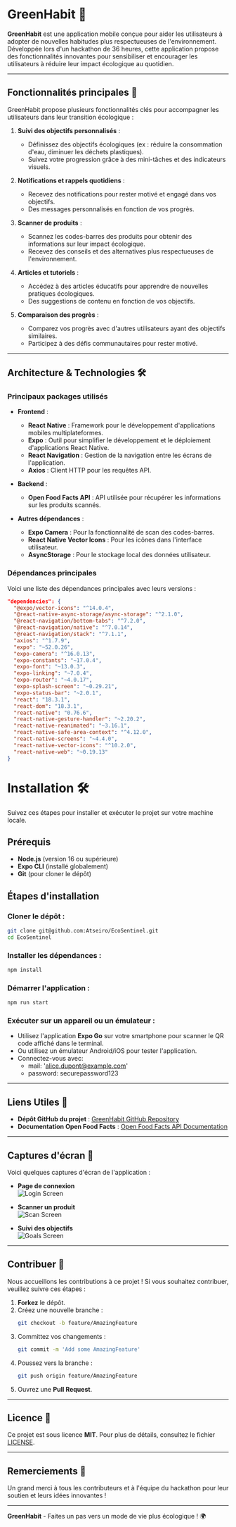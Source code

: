 # GreenHabit 🌱

**GreenHabit** est une application mobile conçue pour aider les utilisateurs à adopter de nouvelles habitudes plus respectueuses de l'environnement. Développée lors d'un hackathon de 36 heures, cette application propose des fonctionnalités innovantes pour sensibiliser et encourager les utilisateurs à réduire leur impact écologique au quotidien.

---

## Fonctionnalités principales 🚀

GreenHabit propose plusieurs fonctionnalités clés pour accompagner les utilisateurs dans leur transition écologique :

1. **Suivi des objectifs personnalisés** :
   - Définissez des objectifs écologiques (ex : réduire la consommation d'eau, diminuer les déchets plastiques).
   - Suivez votre progression grâce à des mini-tâches et des indicateurs visuels.

2. **Notifications et rappels quotidiens** :
   - Recevez des notifications pour rester motivé et engagé dans vos objectifs.
   - Des messages personnalisés en fonction de vos progrès.

3. **Scanner de produits** :
   - Scannez les codes-barres des produits pour obtenir des informations sur leur impact écologique.
   - Recevez des conseils et des alternatives plus respectueuses de l'environnement.

4. **Articles et tutoriels** :
   - Accédez à des articles éducatifs pour apprendre de nouvelles pratiques écologiques.
   - Des suggestions de contenu en fonction de vos objectifs.

5. **Comparaison des progrès** :
   - Comparez vos progrès avec d'autres utilisateurs ayant des objectifs similaires.
   - Participez à des défis communautaires pour rester motivé.

---

## Architecture & Technologies 🛠️

### Principaux packages utilisés

- **Frontend** :
  - **React Native** : Framework pour le développement d'applications mobiles multiplateformes.
  - **Expo** : Outil pour simplifier le développement et le déploiement d'applications React Native.
  - **React Navigation** : Gestion de la navigation entre les écrans de l'application.
  - **Axios** : Client HTTP pour les requêtes API.

- **Backend** :
  - **Open Food Facts API** : API utilisée pour récupérer les informations sur les produits scannés.

- **Autres dépendances** :
  - **Expo Camera** : Pour la fonctionnalité de scan des codes-barres.
  - **React Native Vector Icons** : Pour les icônes dans l'interface utilisateur.
  - **AsyncStorage** : Pour le stockage local des données utilisateur.

### Dépendances principales

Voici une liste des dépendances principales avec leurs versions :

```json
"dependencies": {
  "@expo/vector-icons": "^14.0.4",
  "@react-native-async-storage/async-storage": "^2.1.0",
  "@react-navigation/bottom-tabs": "^7.2.0",
  "@react-navigation/native": "^7.0.14",
  "@react-navigation/stack": "^7.1.1",
  "axios": "^1.7.9",
  "expo": "~52.0.26",
  "expo-camera": "^16.0.13",
  "expo-constants": "~17.0.4",
  "expo-font": "~13.0.3",
  "expo-linking": "~7.0.4",
  "expo-router": "~4.0.17",
  "expo-splash-screen": "~0.29.21",
  "expo-status-bar": "~2.0.1",
  "react": "18.3.1",
  "react-dom": "18.3.1",
  "react-native": "0.76.6",
  "react-native-gesture-handler": "~2.20.2",
  "react-native-reanimated": "~3.16.1",
  "react-native-safe-area-context": "^4.12.0",
  "react-native-screens": "~4.4.0",
  "react-native-vector-icons": "^10.2.0",
  "react-native-web": "~0.19.13"
}
```

# Installation 🛠️

Suivez ces étapes pour installer et exécuter le projet sur votre machine locale.

## Prérequis
- **Node.js** (version 16 ou supérieure)
- **Expo CLI** (installé globalement)
- **Git** (pour cloner le dépôt)

## Étapes d'installation

### Cloner le dépôt :

```bash
git clone git@github.com:Atseiro/EcoSentinel.git
cd EcoSentinel
```

### Installer les dépendances :

```bash
npm install
```

### Démarrer l'application :

```bash
npm run start
```

### Exécuter sur un appareil ou un émulateur :
- Utilisez l'application **Expo Go** sur votre smartphone pour scanner le QR code affiché dans le terminal.
- Ou utilisez un émulateur Android/iOS pour tester l'application.
- Connectez-vous avec:
  - mail: 'alice.dupont@example.com'
  - password: securepassword123
---

## Liens Utiles 🔗
- **Dépôt GitHub du projet** : [GreenHabit GitHub Repository](https://github.com/Atseiro/EcoSentinel)
- **Documentation Open Food Facts** : [Open Food Facts API Documentation](https://world.openfoodfacts.org/data)

---

## Captures d'écran 📸
Voici quelques captures d'écran de l'application :

- **Page de connexion**  
  ![Login Screen](#)

- **Scanner un produit**  
  ![Scan Screen](#)

- **Suivi des objectifs**  
  ![Goals Screen](#)

---

## Contribuer 🤝

Nous accueillons les contributions à ce projet ! Si vous souhaitez contribuer, veuillez suivre ces étapes :

1. **Forkez** le dépôt.
2. Créez une nouvelle branche :
   ```bash
   git checkout -b feature/AmazingFeature
   ```
3. Committez vos changements :
   ```bash
   git commit -m 'Add some AmazingFeature'
   ```
4. Poussez vers la branche :
   ```bash
   git push origin feature/AmazingFeature
   ```
5. Ouvrez une **Pull Request**.

---

## Licence 📜

Ce projet est sous licence **MIT**. Pour plus de détails, consultez le fichier [LICENSE](LICENSE).

---

## Remerciements 🙏

Un grand merci à tous les contributeurs et à l'équipe du hackathon pour leur soutien et leurs idées innovantes !

---

**GreenHabit** - Faites un pas vers un mode de vie plus écologique ! 🌍
